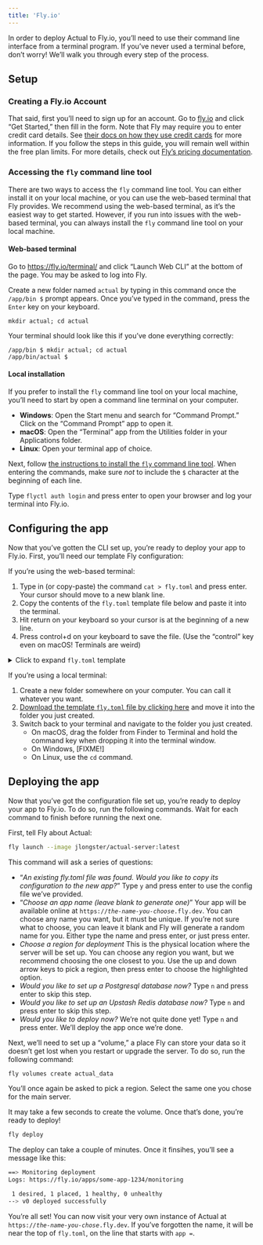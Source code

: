 ```yaml
---
title: 'Fly.io'
---
```


In order to deploy Actual to Fly.io, you’ll need to use their command line interface from a terminal program. If you’ve never used a terminal before, don’t worry! We’ll walk you through every step of the process.

## Setup

### Creating a Fly.io Account

That said, first you’ll need to sign up for an account. Go to [fly.io](https://fly.io) and click “Get Started,” then fill in the form. Note that Fly may require you to enter credit card details. See [their docs on how they use credit cards](https://fly.io/docs/about/credit-cards/) for more information. If you follow the steps in this guide, you will remain well within the free plan limits. For more details, check out [Fly’s pricing documentation](https://fly.io/docs/about/pricing/).

### Accessing the `fly` command line tool

There are two ways to access the `fly` command line tool. You can either install it on your local machine, or you can use the web-based terminal that Fly provides. We recommend using the web-based terminal, as it’s the easiest way to get started. However, if you run into issues with the web-based terminal, you can always install the `fly` command line tool on your local machine.

#### Web-based terminal

Go to https://fly.io/terminal/ and click “Launch Web CLI” at the bottom of the page. You may be asked to log into Fly.

Create a new folder named `actual` by typing in this command once the `/app/bin $` prompt appears. Once you’ve typed in the command, press the `Enter` key on your keyboard.

```
mkdir actual; cd actual
```

Your terminal should look like this if you’ve done everything correctly:

```
/app/bin $ mkdir actual; cd actual
/app/bin/actual $
```

#### Local installation

If you prefer to install the `fly` command line tool on your local machine, you’ll need to start by open a command line terminal on your computer.

- **Windows**: Open the Start menu and search for “Command Prompt.” Click on the “Command Prompt” app to open it.
- **macOS**: Open the “Terminal” app from the Utilities folder in your Applications folder.
- **Linux**: Open your terminal app of choice.

Next, follow [the instructions to install the `fly` command line tool](https://fly.io/docs/hands-on/install-flyctl/). When entering the commands, make sure _not_ to include the `$` character at the beginning of each line.

Type `flyctl auth login` and press enter to open your browser and log your terminal into Fly.io.

## Configuring the app

Now that you’ve gotten the CLI set up, you’re ready to deploy your app to Fly.io. First, you’ll need our template Fly configuration:

If you’re using the web-based terminal:

1. Type in (or copy-paste) the command `cat > fly.toml` and press enter. Your cursor should move to a new blank line.
2. Copy the contents of the `fly.toml` template file below and paste it into the terminal.
3. Hit return on your keyboard so your cursor is at the beginning of a new line.
4. Press control+d on your keyboard to save the file. (Use the “control” key even on macOS! Terminals are weird)

<details><summary>Click to expand <code>fly.toml</code> template</summary>

```toml title=fly.toml
[env]
  PORT = "5006"
  TINI_SUBREAPER = "1"

[experimental]
  auto_rollback = true
  cmd = ["node", "--max-old-space-size=180", "app.js"]

[mounts]
  source="actual_data"
  destination="/data"

[[services]]
  http_checks = []
  internal_port = 5006
  processes = ["app"]
  protocol = "tcp"
  script_checks = []

  [services.concurrency]
    hard_limit = 25
    soft_limit = 20
    type = "connections"

  [[services.ports]]
    force_https = true
    handlers = ["http"]
    port = 80

  [[services.ports]]
    handlers = ["tls", "http"]
    port = 443

  [[services.tcp_checks]]
    grace_period = "10s"
    interval = "15s"
    restart_limit = 0
    timeout = "2s"
```

</details>

If you’re using a local terminal:

1. Create a new folder somewhere on your computer. You can call it whatever you want.
2. <a rel="download" target="_top" href="/fly.toml">Download the template <code>fly.toml</code> file by clicking here</a> and move it into the folder you just created.
3. Switch back to your terminal and navigate to the folder you just created.
   - On macOS, drag the folder from Finder to Terminal and hold the command key when dropping it into the terminal window.
   - On Windows, [FIXME!]
   - On Linux, use the `cd` command.

## Deploying the app

Now that you’ve got the configuration file set up, you’re ready to deploy your app to Fly.io. To do so, run the following commands. Wait for each command to finish before running the next one.

First, tell Fly about Actual:

```bash
fly launch --image jlongster/actual-server:latest
```

This command will ask a series of questions:

- “_An existing fly.toml file was found. Would you like to copy its configuration to the new app?_” Type `y` and press enter to use the config file we’ve provided.
- “_Choose an app name (leave blank to generate one)_” Your app will be available online at <code>https://<em>the-name-you-choose</em>.fly.dev</code>. You can choose any name you want, but it must be unique. If you’re not sure what to choose, you can leave it blank and Fly will generate a random name for you. Either type the name and press enter, or just press enter.
- _Choose a region for deployment_ This is the physical location where the server will be set up. You can choose any region you want, but we recommend choosing the one closest to you. Use the up and down arrow keys to pick a region, then press enter to choose the highlighted option.
- _Would you like to set up a Postgresql database now?_ Type `n` and press enter to skip this step.
- _Would you like to set up an Upstash Redis database now?_ Type `n` and press enter to skip this step.
- _Would you like to deploy now?_ We’re not quite done yet! Type `n` and press enter. We’ll deploy the app once we’re done.

Next, we’ll need to set up a “volume,” a place Fly can store your data so it doesn’t get lost when you restart or upgrade the server. To do so, run the following command:

```bash
fly volumes create actual_data
```

You’ll once again be asked to pick a region. Select the same one you chose for the main server.

It may take a few seconds to create the volume. Once that’s done, you’re ready to deploy!

```bash
fly deploy
```

The deploy can take a couple of minutes. Once it finsihes, you’ll see a message like this:

```bash
==> Monitoring deployment
Logs: https://fly.io/apps/some-app-1234/monitoring

 1 desired, 1 placed, 1 healthy, 0 unhealthy
--> v0 deployed successfully
```

You’re all set! You can now visit your very own instance of Actual at <code>https://<em>the-name-you-chose</em>.fly.dev</code>. If you’ve forgotten the name, it will be near the top of `fly.toml`, on the line that starts with `app =`.
